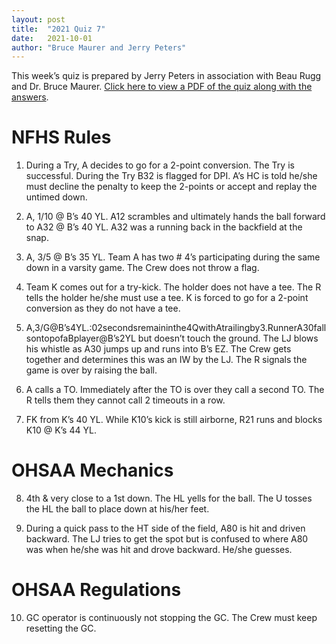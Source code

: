 ```yaml
---
layout: post
title:  "2021 Quiz 7"
date:   2021-10-01
author: "Bruce Maurer and Jerry Peters"
---
```


This week’s quiz is prepared by Jerry Peters in association with Beau Rugg
and Dr. Bruce Maurer. [Click here to view a PDF of the quiz along with the
answers](https://storage.googleapis.com/ohsaa-websites/quizzes/2021/2021-quiz-7.pdf).

<!--more-->

# NFHS Rules

1. During a Try, A decides to go for a 2-point conversion. The Try is
   successful. During the Try B32 is flagged for DPI. A’s HC is told he/she must
decline the penalty to keep the 2-points or accept and replay the untimed down.

2. A, 1/10 @ B’s 40 YL. A12 scrambles and ultimately hands the ball forward to
   A32 @ B’s 40 YL. A32 was a running back in the backfield at the snap.

3. A, 3/5 @ B’s 35 YL. Team A has two # 4’s participating during the same down
   in a varsity game. The Crew does not throw a flag.

4. Team K comes out for a try-kick. The holder does not have a tee. The R tells
   the holder he/she must use a tee. K is forced to go for a 2-point conversion
as they do not have a tee.

5. A,3/G@B’s4YL.:02secondsremaininthe4QwithAtrailingby3.RunnerA30fallsontopofaBplayer@B’s2YL
but doesn’t touch the ground. The LJ blows his whistle as A30 jumps up and runs
into B’s EZ. The Crew gets together and determines this was an IW by the LJ. The
R signals the game is over by raising the ball.

6. A calls a TO. Immediately after the TO is over they call a second TO. The R
   tells them they cannot call 2 timeouts in a row.

7. FK from K’s 40 YL. While K10’s kick is still airborne, R21 runs and blocks
   K10 @ K’s 44 YL.

# OHSAA Mechanics

8. 4th & very close to a 1st down. The HL yells for the ball. The U tosses the
   HL the ball to place down at his/her feet.

9. During a quick pass to the HT side of the field, A80 is hit and driven
   backward. The LJ tries to get the spot but is confused to where A80 was when
he/she was hit and drove backward. He/she guesses.

# OHSAA Regulations

10. GC operator is continuously not stopping the GC. The Crew must keep
    resetting the GC.
